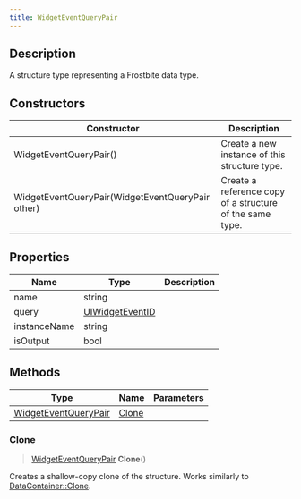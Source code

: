 ```yaml
---
title: WidgetEventQueryPair
---
```

## Description

A structure type representing a Frostbite data type.

## Constructors

| Constructor                                      | Description                                              |
| ------------------------------------------------ | -------------------------------------------------------- |
| WidgetEventQueryPair()                           | Create a new instance of this structure type.            |
| WidgetEventQueryPair(WidgetEventQueryPair other) | Create a reference copy of a structure of the same type. |

## Properties

| Name         | Type                               | Description |
| ------------ | ---------------------------------- | ----------- |
| name         | string                             |             |
| query        | [UIWidgetEventID](/vext/ref/fb/uiwidgeteventid/) |             |
| instanceName | string                             |             |
| isOutput     | bool                               |             |

## Methods

| Type                                         | Name            | Parameters |
| -------------------------------------------- | --------------- | ---------- |
| [WidgetEventQueryPair](/vext/ref/fb/widgeteventquerypair/) | [Clone](#clone) |            |

### Clone

> [WidgetEventQueryPair](/vext/ref/fb/widgeteventquerypair/) **Clone**()

Creates a shallow-copy clone of the structure. Works similarly to [DataContainer::Clone](/vext/ref/shared/class/datacontainer#clone).
